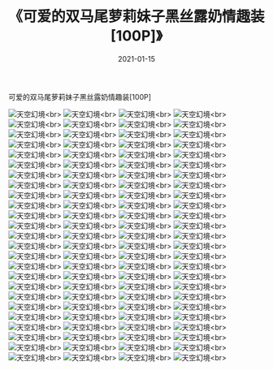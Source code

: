 ﻿---
layout: post
title: 《可爱的双马尾萝莉妹子黑丝露奶情趣装[100P]》
date: 2021-01-15
img: http://photo.orgx.cf/性感/2021/可爱的双马尾萝莉妹子黑丝露奶情趣装[100P]/000.jpg
tags: [美女,性感,泳衣]
---

可爱的双马尾萝莉妹子黑丝露奶情趣装[100P]



![天空幻境](http://photo.orgx.cf/性感/2021/可爱的双马尾萝莉妹子黑丝露奶情趣装[100P]/001.jpg''天空幻境'')<br>
![天空幻境](http://photo.orgx.cf/性感/2021/可爱的双马尾萝莉妹子黑丝露奶情趣装[100P]/002.jpg''天空幻境'')<br>
![天空幻境](http://photo.orgx.cf/性感/2021/可爱的双马尾萝莉妹子黑丝露奶情趣装[100P]/003.jpg''天空幻境'')<br>
![天空幻境](http://photo.orgx.cf/性感/2021/可爱的双马尾萝莉妹子黑丝露奶情趣装[100P]/004.jpg''天空幻境'')<br>
![天空幻境](http://photo.orgx.cf/性感/2021/可爱的双马尾萝莉妹子黑丝露奶情趣装[100P]/005.jpg''天空幻境'')<br>
![天空幻境](http://photo.orgx.cf/性感/2021/可爱的双马尾萝莉妹子黑丝露奶情趣装[100P]/006.jpg''天空幻境'')<br>
![天空幻境](http://photo.orgx.cf/性感/2021/可爱的双马尾萝莉妹子黑丝露奶情趣装[100P]/007.jpg''天空幻境'')<br>
![天空幻境](http://photo.orgx.cf/性感/2021/可爱的双马尾萝莉妹子黑丝露奶情趣装[100P]/008.jpg''天空幻境'')<br>
![天空幻境](http://photo.orgx.cf/性感/2021/可爱的双马尾萝莉妹子黑丝露奶情趣装[100P]/009.jpg''天空幻境'')<br>
![天空幻境](http://photo.orgx.cf/性感/2021/可爱的双马尾萝莉妹子黑丝露奶情趣装[100P]/010.jpg''天空幻境'')<br>
![天空幻境](http://photo.orgx.cf/性感/2021/可爱的双马尾萝莉妹子黑丝露奶情趣装[100P]/011.jpg''天空幻境'')<br>
![天空幻境](http://photo.orgx.cf/性感/2021/可爱的双马尾萝莉妹子黑丝露奶情趣装[100P]/012.jpg''天空幻境'')<br>
![天空幻境](http://photo.orgx.cf/性感/2021/可爱的双马尾萝莉妹子黑丝露奶情趣装[100P]/013.jpg''天空幻境'')<br>
![天空幻境](http://photo.orgx.cf/性感/2021/可爱的双马尾萝莉妹子黑丝露奶情趣装[100P]/014.jpg''天空幻境'')<br>
![天空幻境](http://photo.orgx.cf/性感/2021/可爱的双马尾萝莉妹子黑丝露奶情趣装[100P]/015.jpg''天空幻境'')<br>
![天空幻境](http://photo.orgx.cf/性感/2021/可爱的双马尾萝莉妹子黑丝露奶情趣装[100P]/016.jpg''天空幻境'')<br>
![天空幻境](http://photo.orgx.cf/性感/2021/可爱的双马尾萝莉妹子黑丝露奶情趣装[100P]/017.jpg''天空幻境'')<br>
![天空幻境](http://photo.orgx.cf/性感/2021/可爱的双马尾萝莉妹子黑丝露奶情趣装[100P]/018.jpg''天空幻境'')<br>
![天空幻境](http://photo.orgx.cf/性感/2021/可爱的双马尾萝莉妹子黑丝露奶情趣装[100P]/019.jpg''天空幻境'')<br>
![天空幻境](http://photo.orgx.cf/性感/2021/可爱的双马尾萝莉妹子黑丝露奶情趣装[100P]/020.jpg''天空幻境'')<br>
![天空幻境](http://photo.orgx.cf/性感/2021/可爱的双马尾萝莉妹子黑丝露奶情趣装[100P]/021.jpg''天空幻境'')<br>
![天空幻境](http://photo.orgx.cf/性感/2021/可爱的双马尾萝莉妹子黑丝露奶情趣装[100P]/022.jpg''天空幻境'')<br>
![天空幻境](http://photo.orgx.cf/性感/2021/可爱的双马尾萝莉妹子黑丝露奶情趣装[100P]/023.jpg''天空幻境'')<br>
![天空幻境](http://photo.orgx.cf/性感/2021/可爱的双马尾萝莉妹子黑丝露奶情趣装[100P]/024.jpg''天空幻境'')<br>
![天空幻境](http://photo.orgx.cf/性感/2021/可爱的双马尾萝莉妹子黑丝露奶情趣装[100P]/025.jpg''天空幻境'')<br>
![天空幻境](http://photo.orgx.cf/性感/2021/可爱的双马尾萝莉妹子黑丝露奶情趣装[100P]/026.jpg''天空幻境'')<br>
![天空幻境](http://photo.orgx.cf/性感/2021/可爱的双马尾萝莉妹子黑丝露奶情趣装[100P]/027.jpg''天空幻境'')<br>
![天空幻境](http://photo.orgx.cf/性感/2021/可爱的双马尾萝莉妹子黑丝露奶情趣装[100P]/028.jpg''天空幻境'')<br>
![天空幻境](http://photo.orgx.cf/性感/2021/可爱的双马尾萝莉妹子黑丝露奶情趣装[100P]/029.jpg''天空幻境'')<br>
![天空幻境](http://photo.orgx.cf/性感/2021/可爱的双马尾萝莉妹子黑丝露奶情趣装[100P]/030.jpg''天空幻境'')<br>
![天空幻境](http://photo.orgx.cf/性感/2021/可爱的双马尾萝莉妹子黑丝露奶情趣装[100P]/031.jpg''天空幻境'')<br>
![天空幻境](http://photo.orgx.cf/性感/2021/可爱的双马尾萝莉妹子黑丝露奶情趣装[100P]/032.jpg''天空幻境'')<br>
![天空幻境](http://photo.orgx.cf/性感/2021/可爱的双马尾萝莉妹子黑丝露奶情趣装[100P]/033.jpg''天空幻境'')<br>
![天空幻境](http://photo.orgx.cf/性感/2021/可爱的双马尾萝莉妹子黑丝露奶情趣装[100P]/034.jpg''天空幻境'')<br>
![天空幻境](http://photo.orgx.cf/性感/2021/可爱的双马尾萝莉妹子黑丝露奶情趣装[100P]/035.jpg''天空幻境'')<br>
![天空幻境](http://photo.orgx.cf/性感/2021/可爱的双马尾萝莉妹子黑丝露奶情趣装[100P]/036.jpg''天空幻境'')<br>
![天空幻境](http://photo.orgx.cf/性感/2021/可爱的双马尾萝莉妹子黑丝露奶情趣装[100P]/037.jpg''天空幻境'')<br>
![天空幻境](http://photo.orgx.cf/性感/2021/可爱的双马尾萝莉妹子黑丝露奶情趣装[100P]/038.jpg''天空幻境'')<br>
![天空幻境](http://photo.orgx.cf/性感/2021/可爱的双马尾萝莉妹子黑丝露奶情趣装[100P]/039.jpg''天空幻境'')<br>
![天空幻境](http://photo.orgx.cf/性感/2021/可爱的双马尾萝莉妹子黑丝露奶情趣装[100P]/040.jpg''天空幻境'')<br>
![天空幻境](http://photo.orgx.cf/性感/2021/可爱的双马尾萝莉妹子黑丝露奶情趣装[100P]/041.jpg''天空幻境'')<br>
![天空幻境](http://photo.orgx.cf/性感/2021/可爱的双马尾萝莉妹子黑丝露奶情趣装[100P]/042.jpg''天空幻境'')<br>
![天空幻境](http://photo.orgx.cf/性感/2021/可爱的双马尾萝莉妹子黑丝露奶情趣装[100P]/043.jpg''天空幻境'')<br>
![天空幻境](http://photo.orgx.cf/性感/2021/可爱的双马尾萝莉妹子黑丝露奶情趣装[100P]/044.jpg''天空幻境'')<br>
![天空幻境](http://photo.orgx.cf/性感/2021/可爱的双马尾萝莉妹子黑丝露奶情趣装[100P]/045.jpg''天空幻境'')<br>
![天空幻境](http://photo.orgx.cf/性感/2021/可爱的双马尾萝莉妹子黑丝露奶情趣装[100P]/046.jpg''天空幻境'')<br>
![天空幻境](http://photo.orgx.cf/性感/2021/可爱的双马尾萝莉妹子黑丝露奶情趣装[100P]/047.jpg''天空幻境'')<br>
![天空幻境](http://photo.orgx.cf/性感/2021/可爱的双马尾萝莉妹子黑丝露奶情趣装[100P]/048.jpg''天空幻境'')<br>
![天空幻境](http://photo.orgx.cf/性感/2021/可爱的双马尾萝莉妹子黑丝露奶情趣装[100P]/049.jpg''天空幻境'')<br>
![天空幻境](http://photo.orgx.cf/性感/2021/可爱的双马尾萝莉妹子黑丝露奶情趣装[100P]/050.jpg''天空幻境'')<br>
![天空幻境](http://photo.orgx.cf/性感/2021/可爱的双马尾萝莉妹子黑丝露奶情趣装[100P]/051.jpg''天空幻境'')<br>
![天空幻境](http://photo.orgx.cf/性感/2021/可爱的双马尾萝莉妹子黑丝露奶情趣装[100P]/052.jpg''天空幻境'')<br>
![天空幻境](http://photo.orgx.cf/性感/2021/可爱的双马尾萝莉妹子黑丝露奶情趣装[100P]/053.jpg''天空幻境'')<br>
![天空幻境](http://photo.orgx.cf/性感/2021/可爱的双马尾萝莉妹子黑丝露奶情趣装[100P]/054.jpg''天空幻境'')<br>
![天空幻境](http://photo.orgx.cf/性感/2021/可爱的双马尾萝莉妹子黑丝露奶情趣装[100P]/055.jpg''天空幻境'')<br>
![天空幻境](http://photo.orgx.cf/性感/2021/可爱的双马尾萝莉妹子黑丝露奶情趣装[100P]/056.jpg''天空幻境'')<br>
![天空幻境](http://photo.orgx.cf/性感/2021/可爱的双马尾萝莉妹子黑丝露奶情趣装[100P]/057.jpg''天空幻境'')<br>
![天空幻境](http://photo.orgx.cf/性感/2021/可爱的双马尾萝莉妹子黑丝露奶情趣装[100P]/058.jpg''天空幻境'')<br>
![天空幻境](http://photo.orgx.cf/性感/2021/可爱的双马尾萝莉妹子黑丝露奶情趣装[100P]/059.jpg''天空幻境'')<br>
![天空幻境](http://photo.orgx.cf/性感/2021/可爱的双马尾萝莉妹子黑丝露奶情趣装[100P]/060.jpg''天空幻境'')<br>
![天空幻境](http://photo.orgx.cf/性感/2021/可爱的双马尾萝莉妹子黑丝露奶情趣装[100P]/061.jpg''天空幻境'')<br>
![天空幻境](http://photo.orgx.cf/性感/2021/可爱的双马尾萝莉妹子黑丝露奶情趣装[100P]/062.jpg''天空幻境'')<br>
![天空幻境](http://photo.orgx.cf/性感/2021/可爱的双马尾萝莉妹子黑丝露奶情趣装[100P]/063.jpg''天空幻境'')<br>
![天空幻境](http://photo.orgx.cf/性感/2021/可爱的双马尾萝莉妹子黑丝露奶情趣装[100P]/064.jpg''天空幻境'')<br>
![天空幻境](http://photo.orgx.cf/性感/2021/可爱的双马尾萝莉妹子黑丝露奶情趣装[100P]/065.jpg''天空幻境'')<br>
![天空幻境](http://photo.orgx.cf/性感/2021/可爱的双马尾萝莉妹子黑丝露奶情趣装[100P]/066.jpg''天空幻境'')<br>
![天空幻境](http://photo.orgx.cf/性感/2021/可爱的双马尾萝莉妹子黑丝露奶情趣装[100P]/067.jpg''天空幻境'')<br>
![天空幻境](http://photo.orgx.cf/性感/2021/可爱的双马尾萝莉妹子黑丝露奶情趣装[100P]/068.jpg''天空幻境'')<br>
![天空幻境](http://photo.orgx.cf/性感/2021/可爱的双马尾萝莉妹子黑丝露奶情趣装[100P]/069.jpg''天空幻境'')<br>
![天空幻境](http://photo.orgx.cf/性感/2021/可爱的双马尾萝莉妹子黑丝露奶情趣装[100P]/070.jpg''天空幻境'')<br>
![天空幻境](http://photo.orgx.cf/性感/2021/可爱的双马尾萝莉妹子黑丝露奶情趣装[100P]/071.jpg''天空幻境'')<br>
![天空幻境](http://photo.orgx.cf/性感/2021/可爱的双马尾萝莉妹子黑丝露奶情趣装[100P]/072.jpg''天空幻境'')<br>
![天空幻境](http://photo.orgx.cf/性感/2021/可爱的双马尾萝莉妹子黑丝露奶情趣装[100P]/073.jpg''天空幻境'')<br>
![天空幻境](http://photo.orgx.cf/性感/2021/可爱的双马尾萝莉妹子黑丝露奶情趣装[100P]/074.jpg''天空幻境'')<br>
![天空幻境](http://photo.orgx.cf/性感/2021/可爱的双马尾萝莉妹子黑丝露奶情趣装[100P]/075.jpg''天空幻境'')<br>
![天空幻境](http://photo.orgx.cf/性感/2021/可爱的双马尾萝莉妹子黑丝露奶情趣装[100P]/076.jpg''天空幻境'')<br>
![天空幻境](http://photo.orgx.cf/性感/2021/可爱的双马尾萝莉妹子黑丝露奶情趣装[100P]/077.jpg''天空幻境'')<br>
![天空幻境](http://photo.orgx.cf/性感/2021/可爱的双马尾萝莉妹子黑丝露奶情趣装[100P]/078.jpg''天空幻境'')<br>
![天空幻境](http://photo.orgx.cf/性感/2021/可爱的双马尾萝莉妹子黑丝露奶情趣装[100P]/079.jpg''天空幻境'')<br>
![天空幻境](http://photo.orgx.cf/性感/2021/可爱的双马尾萝莉妹子黑丝露奶情趣装[100P]/080.jpg''天空幻境'')<br>
![天空幻境](http://photo.orgx.cf/性感/2021/可爱的双马尾萝莉妹子黑丝露奶情趣装[100P]/081.jpg''天空幻境'')<br>
![天空幻境](http://photo.orgx.cf/性感/2021/可爱的双马尾萝莉妹子黑丝露奶情趣装[100P]/082.jpg''天空幻境'')<br>
![天空幻境](http://photo.orgx.cf/性感/2021/可爱的双马尾萝莉妹子黑丝露奶情趣装[100P]/083.jpg''天空幻境'')<br>
![天空幻境](http://photo.orgx.cf/性感/2021/可爱的双马尾萝莉妹子黑丝露奶情趣装[100P]/084.jpg''天空幻境'')<br>
![天空幻境](http://photo.orgx.cf/性感/2021/可爱的双马尾萝莉妹子黑丝露奶情趣装[100P]/085.jpg''天空幻境'')<br>
![天空幻境](http://photo.orgx.cf/性感/2021/可爱的双马尾萝莉妹子黑丝露奶情趣装[100P]/086.jpg''天空幻境'')<br>
![天空幻境](http://photo.orgx.cf/性感/2021/可爱的双马尾萝莉妹子黑丝露奶情趣装[100P]/087.jpg''天空幻境'')<br>
![天空幻境](http://photo.orgx.cf/性感/2021/可爱的双马尾萝莉妹子黑丝露奶情趣装[100P]/088.jpg''天空幻境'')<br>
![天空幻境](http://photo.orgx.cf/性感/2021/可爱的双马尾萝莉妹子黑丝露奶情趣装[100P]/089.jpg''天空幻境'')<br>
![天空幻境](http://photo.orgx.cf/性感/2021/可爱的双马尾萝莉妹子黑丝露奶情趣装[100P]/090.jpg''天空幻境'')<br>
![天空幻境](http://photo.orgx.cf/性感/2021/可爱的双马尾萝莉妹子黑丝露奶情趣装[100P]/091.jpg''天空幻境'')<br>
![天空幻境](http://photo.orgx.cf/性感/2021/可爱的双马尾萝莉妹子黑丝露奶情趣装[100P]/092.jpg''天空幻境'')<br>
![天空幻境](http://photo.orgx.cf/性感/2021/可爱的双马尾萝莉妹子黑丝露奶情趣装[100P]/093.jpg''天空幻境'')<br>
![天空幻境](http://photo.orgx.cf/性感/2021/可爱的双马尾萝莉妹子黑丝露奶情趣装[100P]/094.jpg''天空幻境'')<br>
![天空幻境](http://photo.orgx.cf/性感/2021/可爱的双马尾萝莉妹子黑丝露奶情趣装[100P]/095.jpg''天空幻境'')<br>
![天空幻境](http://photo.orgx.cf/性感/2021/可爱的双马尾萝莉妹子黑丝露奶情趣装[100P]/096.jpg''天空幻境'')<br>
![天空幻境](http://photo.orgx.cf/性感/2021/可爱的双马尾萝莉妹子黑丝露奶情趣装[100P]/097.jpg''天空幻境'')<br>
![天空幻境](http://photo.orgx.cf/性感/2021/可爱的双马尾萝莉妹子黑丝露奶情趣装[100P]/098.jpg''天空幻境'')<br>
![天空幻境](http://photo.orgx.cf/性感/2021/可爱的双马尾萝莉妹子黑丝露奶情趣装[100P]/099.jpg''天空幻境'')<br>
![天空幻境](http://photo.orgx.cf/性感/2021/可爱的双马尾萝莉妹子黑丝露奶情趣装[100P]/100.jpg''天空幻境'')<br>
